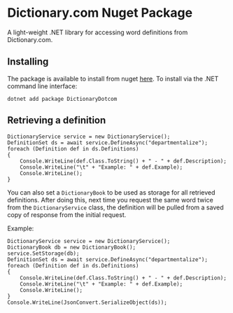 # Dictionary.com Nuget Package
A light-weight .NET library for accessing word definitions from Dictionary.com.

## Installing
The package is available to install from nuget [here](https://www.nuget.org/packages/DictionaryDotcom). To install via the .NET command line interface:
```
dotnet add package DictionaryDotcom
```

## Retrieving a definition
```
DictionaryService service = new DictionaryService();
DefinitionSet ds = await service.DefineAsync("departmentalize");
foreach (Definition def in ds.Definitions)
{
    Console.WriteLine(def.Class.ToString() + " - " + def.Description);
    Console.WriteLine("\t" + "Example: " + def.Example);
    Console.WriteLine();
}
```
You can also set a `DictionaryBook` to be used as storage for all retrieved definitions. After doing this, next time you request the same word twice from the `DictionaryService` class, the definition will be pulled from a saved copy of response from the initial request.

Example:
```
DictionaryService service = new DictionaryService();
DictionaryBook db = new DictionaryBook();
service.SetStorage(db);
DefinitionSet ds = await service.DefineAsync("departmentalize");
foreach (Definition def in ds.Definitions)
{
    Console.WriteLine(def.Class.ToString() + " - " + def.Description);
    Console.WriteLine("\t" + "Example: " + def.Example);
    Console.WriteLine();
}
Console.WriteLine(JsonConvert.SerializeObject(ds));
```
